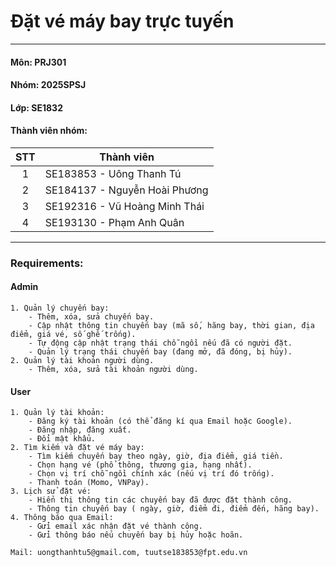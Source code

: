 <!-- # prj301-25sp-se1832-01 -->

# Đặt vé máy bay trực tuyến

---

#### Môn: PRJ301

#### Nhóm: 2025SPSJ

#### Lớp: SE1832

#### Thành viên nhóm:

| STT | Thành viên                    |
| :-: | ----------------------------- |
|  1  | SE183853 - Uông Thanh Tú      |
|  2  | SE184137 - Nguyễn Hoài Phương |
|  3  | SE192316 - Vũ Hoàng Minh Thái |
|  4  | SE193130 - Phạm Anh Quân      |

---

### Requirements:

#### Admin

```
1. Quản lý chuyến bay:
    - Thêm, xóa, sửa chuyến bay.
    - Cập nhật thông tin chuyến bay (mã số, hãng bay, thời gian, địa điểm, giá vé, số ghế trống).
    - Tự động cập nhật trạng thái chỗ ngồi nếu đã có người đặt.
    - Quản lý trạng thái chuyến bay (đang mở, đã đóng, bị hủy).
2. Quản lý tài khoản người dùng.
    - Thêm, xóa, sửa tài khoản người dùng.
```

#### User

```
1. Quản lý tài khoản:
    - Đăng ký tài khoản (có thể đăng kí qua Email hoặc Google).
    - Đăng nhập, đăng xuất.
    - Đổi mật khẩu.
2. Tìm kiếm và đặt vé máy bay:
    - Tìm kiếm chuyến bay theo ngày, giờ, địa điểm, giá tiền.
    - Chọn hạng vé (phổ thông, thương gia, hạng nhất).
    - Chọn vị trí chỗ ngồi chính xác (nếu vị trí đó trống).
    - Thanh toán (Momo, VNPay).
3. Lịch sử đặt vé:
    - Hiển thị thông tin các chuyến bay đã được đặt thành công.
    - Thông tin chuyến bay ( ngày, giờ, điểm đi, điểm đến, hãng bay).
4. Thông báo qua Email:
    - Gửi email xác nhận đặt vé thành công.
    - Gửi thông báo nếu chuyến bay bị hủy hoặc hoãn.
```

```
Mail: uongthanhtu5@gmail.com, tuutse183853@fpt.edu.vn
```
